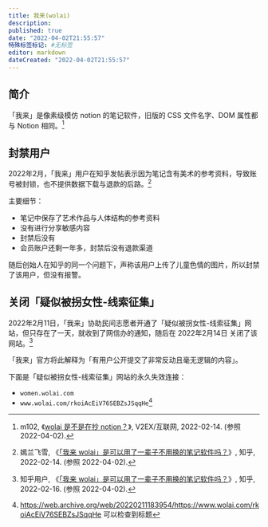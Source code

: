 ```yaml
---
title: 我来(wolai)
description:
published: true
date: "2022-04-02T21:55:57"
特殊标签标记: #无标签
editor: markdown
dateCreated: "2022-04-02T21:55:57"
---
```


## 简介

「我来」是像素级模仿 notion 的笔记软件，旧版的 CSS 文件名字、DOM 属性都与 Notion 相同。[^3749]

[^3749]: m102, 《[wolai 是不是在抄 notion？](https://web.archive.org/web/20220310082828/https://www.v2ex.com/t/833749)》, V2EX/互联网, 2022-02-14. (参照 2022-04-02).

## 封禁用户

2022年2月，「我来」用户在知乎发帖表示因为笔记含有美术的参考资料，导致账号被封锁，也不提供数据下载与退款的后路。[^9252]

[^9252]: 嫣兰飞雪, 《[「我来 wolai」是可以用了一辈子不用换的笔记软件吗？](https://web.archive.org/web/20220330052507/https://www.zhihu.com/question/500054607/answer/2347925279)》, 知乎, 2022-02-14. (参照 2022-04-02).

主要细节：

+   笔记中保存了艺术作品与人体结构的参考资料
+   没有进行分享敏感内容
+   封禁后没有
+   会员账户还剩一年多，封禁后没有退款渠道

随后创始人在知乎的同一个问题下，声称该用户上传了儿童色情的图片，所以封禁了该用户，但没有报警。

## 关闭「疑似被拐女性-线索征集」

2022年2月11日，「我来」协助民间志愿者开通了「疑似被拐女性-线索征集」网站，但只存在了一天，就收到了网信办的通知，随后在 2022年2月14日 关闭了该网站。[^9318]

[^9318]: 知乎用户, 《[「我来 wolai」是可以用了一辈子不用换的笔记软件吗？](https://archive.is/GpJwY "https://www.zhihu.com/question/500054607/answer/2350931877")》, 知乎, 2022-02-16. (参照 2022-04-02).

「我来」官方将此解释为「有用户公开提交了非常反动且毫无逻辑的内容」。

下面是「疑似被拐女性-线索征集」网站的永久失效连接：

+ `women.wolai.com`
+ `www.wolai.com/rkoiAcEiV76SEBZsJSqqHe`[^iaurl]

[^iaurl]: <https://web.archive.org/web/20220211183954/https://www.wolai.com/rkoiAcEiV76SEBZsJSqqHe> 可以检查到标题
